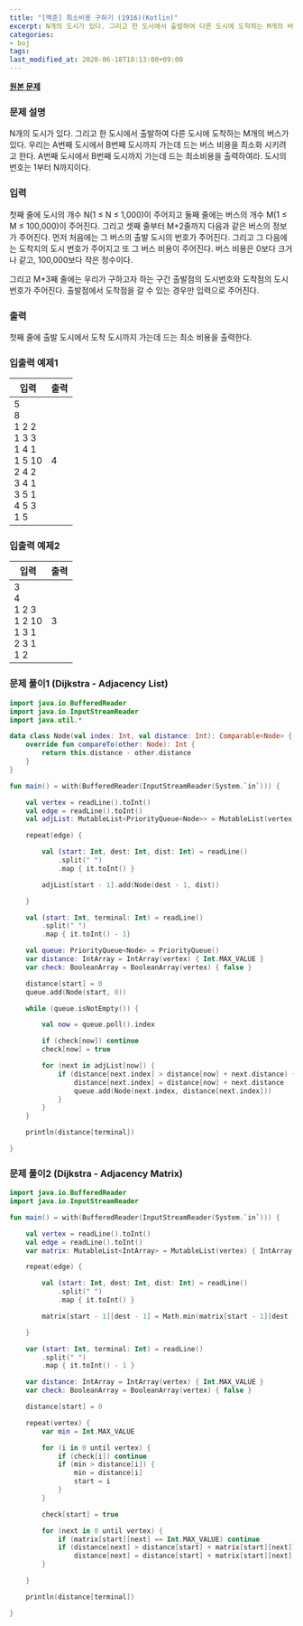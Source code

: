 ```yaml
---
title: "[백준] 최소비용 구하기 (1916)(Kotlin)"
excerpt: N개의 도시가 있다. 그리고 한 도시에서 출발하여 다른 도시에 도착하는 M개의 버스가 있다. 우리는 A번째 도시에서 B번째 도시까지 가는데 드는 버스 비용을 최소화 시키려고 한다. A번째 도시에서 B번째 도시까지 가는데 드는 최소비용을 출력하여라. 도시의 번호는 1부터 N까지이다.
categories:
- boj
tags:
last_modified_at: 2020-06-18T10:13:00+09:00
---
```


**[원본 문제](https://www.acmicpc.net/problem/1916)**

### 문제 설명

N개의 도시가 있다. 그리고 한 도시에서 출발하여 다른 도시에 도착하는 M개의 버스가 있다. 우리는 A번째 도시에서 B번째 도시까지 가는데 드는 버스 비용을 최소화 시키려고 한다. A번째 도시에서 B번째 도시까지 가는데 드는 최소비용을 출력하여라. 도시의 번호는 1부터 N까지이다.

### 입력

첫째 줄에 도시의 개수 N(1 ≤ N ≤ 1,000)이 주어지고 둘째 줄에는 버스의 개수 M(1 ≤ M ≤ 100,000)이 주어진다. 그리고 셋째 줄부터 M+2줄까지 다음과 같은 버스의 정보가 주어진다. 먼저 처음에는 그 버스의 출발 도시의 번호가 주어진다. 그리고 그 다음에는 도착지의 도시 번호가 주어지고 또 그 버스 비용이 주어진다. 버스 비용은 0보다 크거나 같고, 100,000보다 작은 정수이다.

그리고 M+3째 줄에는 우리가 구하고자 하는 구간 출발점의 도시번호와 도착점의 도시번호가 주어진다. 출발점에서 도착점을 갈 수 있는 경우만 입력으로 주어진다.

### 출력

첫째 줄에 출발 도시에서 도착 도시까지 가는데 드는 최소 비용을 출력한다.


### 입출력 예제1

|입력|출력|
|-----|-----|
|5<br>8<br>1 2 2<br>1 3 3<br>1 4 1<br>1 5 10<br>2 4 2<br>3 4 1<br>3 5 1<br>4 5 3<br>1 5|4|


### 입출력 예제2

|입력|출력|
|-----|-----|
|3<br>4<br>1 2 3<br>1 2 10<br>1 3 1<br>2 3 1<br>1 2|3|



### 문제 풀이1 (Dijkstra - Adjacency List)

```kotlin
import java.io.BufferedReader
import java.io.InputStreamReader
import java.util.*

data class Node(val index: Int, val distance: Int): Comparable<Node> {
    override fun compareTo(other: Node): Int {
        return this.distance - other.distance
    }
}

fun main() = with(BufferedReader(InputStreamReader(System.`in`))) {

    val vertex = readLine().toInt()
    val edge = readLine().toInt()
    val adjList: MutableList<PriorityQueue<Node>> = MutableList(vertex) { PriorityQueue<Node>() }

    repeat(edge) {

        val (start: Int, dest: Int, dist: Int) = readLine()
            .split(" ")
            .map { it.toInt() }

        adjList[start - 1].add(Node(dest - 1, dist))

    }

    val (start: Int, terminal: Int) = readLine()
        .split(" ")
        .map { it.toInt() - 1}

    val queue: PriorityQueue<Node> = PriorityQueue()
    var distance: IntArray = IntArray(vertex) { Int.MAX_VALUE }
    var check: BooleanArray = BooleanArray(vertex) { false }

    distance[start] = 0
    queue.add(Node(start, 0))

    while (queue.isNotEmpty()) {

        val now = queue.poll().index

        if (check[now]) continue
        check[now] = true

        for (next in adjList[now]) {
            if (distance[next.index] > distance[now] + next.distance) {
                distance[next.index] = distance[now] + next.distance
                queue.add(Node(next.index, distance[next.index]))
            }
        }
    }

    println(distance[terminal])

}
```


### 문제 풀이2 (Dijkstra - Adjacency Matrix)
```kotlin
import java.io.BufferedReader
import java.io.InputStreamReader

fun main() = with(BufferedReader(InputStreamReader(System.`in`))) {

    val vertex = readLine().toInt()
    val edge = readLine().toInt()
    var matrix: MutableList<IntArray> = MutableList(vertex) { IntArray(vertex) { Int.MAX_VALUE } }

    repeat(edge) {

        val (start: Int, dest: Int, dist: Int) = readLine()
            .split(" ")
            .map { it.toInt() }

        matrix[start - 1][dest - 1] = Math.min(matrix[start - 1][dest - 1], dist)

    }

    var (start: Int, terminal: Int) = readLine()
        .split(" ")
        .map { it.toInt() - 1 }

    var distance: IntArray = IntArray(vertex) { Int.MAX_VALUE }
    var check: BooleanArray = BooleanArray(vertex) { false }

    distance[start] = 0

    repeat(vertex) {
        var min = Int.MAX_VALUE

        for (i in 0 until vertex) {
            if (check[i]) continue
            if (min > distance[i]) {
                min = distance[i]
                start = i
            }
        }

        check[start] = true

        for (next in 0 until vertex) {
            if (matrix[start][next] == Int.MAX_VALUE) continue
            if (distance[next] > distance[start] + matrix[start][next])
                distance[next] = distance[start] + matrix[start][next]
        }

    }

    println(distance[terminal])

}
```

